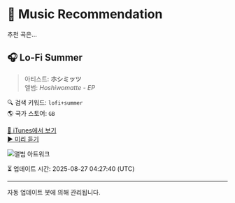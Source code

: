 
# 🎵 Music Recommendation

추천 곡은...

## 🎧 Lo-Fi Summer  
> 아티스트: **ホシミッツ**  
> 앨범: _Hoshiwomatte - EP_  

🔍 검색 키워드: `lofi+summer`  
🌎 국가 스토어: `GB`

[🔗 iTunes에서 보기](https://music.apple.com/gb/album/lo-fi-summer/1820579273?i=1820579283&uo=4)  
[▶️ 미리 듣기](https://audio-ssl.itunes.apple.com/itunes-assets/AudioPreview221/v4/ba/76/31/ba76315d-ad2c-62c4-d48b-a0e185f2010e/mzaf_12334628776077975577.plus.aac.p.m4a)

![앨범 아트워크](https://is1-ssl.mzstatic.com/image/thumb/Music211/v4/d9/49/c5/d949c541-43a6-0802-d504-4c8706f40feb/4550709915908_cover.png/100x100bb.jpg)

⏳ 업데이트 시간: 2025-08-27 04:27:40 (UTC)

---
자동 업데이트 봇에 의해 관리됩니다.
